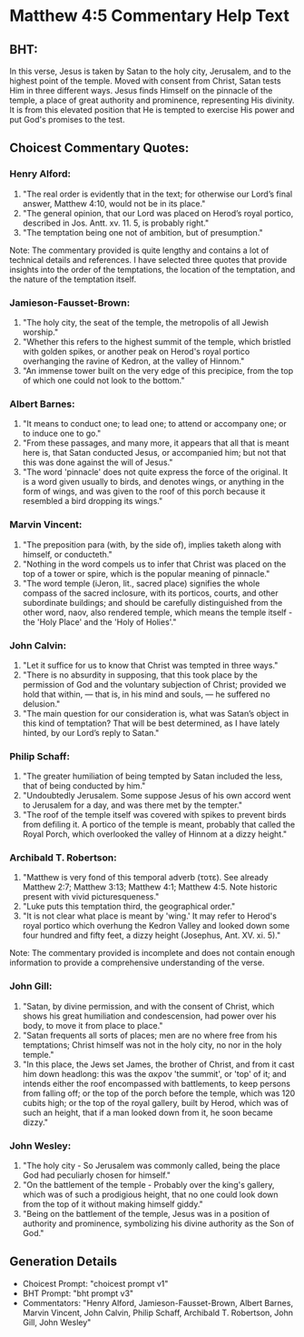 # Matthew 4:5 Commentary Help Text

## BHT:
In this verse, Jesus is taken by Satan to the holy city, Jerusalem, and to the highest point of the temple. Moved with consent from Christ, Satan tests Him in three different ways. Jesus finds Himself on the pinnacle of the temple, a place of great authority and prominence, representing His divinity. It is from this elevated position that He is tempted to exercise His power and put God's promises to the test.

## Choicest Commentary Quotes:
### Henry Alford:
1. "The real order is evidently that in the text; for otherwise our Lord’s final answer, Matthew 4:10, would not be in its place."
2. "The general opinion, that our Lord was placed on Herod’s royal portico, described in Jos. Antt. xv. 11. 5, is probably right."
3. "The temptation being one not of ambition, but of presumption."

Note: The commentary provided is quite lengthy and contains a lot of technical details and references. I have selected three quotes that provide insights into the order of the temptations, the location of the temptation, and the nature of the temptation itself.

### Jamieson-Fausset-Brown:
1. "The holy city, the seat of the temple, the metropolis of all Jewish worship."
2. "Whether this refers to the highest summit of the temple, which bristled with golden spikes, or another peak on Herod's royal portico overhanging the ravine of Kedron, at the valley of Hinnom."
3. "An immense tower built on the very edge of this precipice, from the top of which one could not look to the bottom."

### Albert Barnes:
1. "It means to conduct one; to lead one; to attend or accompany one; or to induce one to go."
2. "From these passages, and many more, it appears that all that is meant here is, that Satan conducted Jesus, or accompanied him; but not that this was done against the will of Jesus."
3. "The word 'pinnacle' does not quite express the force of the original. It is a word given usually to birds, and denotes wings, or anything in the form of wings, and was given to the roof of this porch because it resembled a bird dropping its wings."

### Marvin Vincent:
1. "The preposition para (with, by the side of), implies taketh along with himself, or conducteth."
2. "Nothing in the word compels us to infer that Christ was placed on the top of a tower or spire, which is the popular meaning of pinnacle."
3. "The word temple (iJeron, lit., sacred place) signifies the whole compass of the sacred inclosure, with its porticos, courts, and other subordinate buildings; and should be carefully distinguished from the other word, naov, also rendered temple, which means the temple itself - the 'Holy Place' and the 'Holy of Holies'."

### John Calvin:
1. "Let it suffice for us to know that Christ was tempted in three ways."
2. "There is no absurdity in supposing, that this took place by the permission of God and the voluntary subjection of Christ; provided we hold that within, — that is, in his mind and souls, — he suffered no delusion."
3. "The main question for our consideration is, what was Satan’s object in this kind of temptation? That will be best determined, as I have lately hinted, by our Lord’s reply to Satan."

### Philip Schaff:
1. "The greater humiliation of being tempted by Satan included the less, that of being conducted by him."
2. "Undoubtedly Jerusalem. Some suppose Jesus of his own accord went to Jerusalem for a day, and was there met by the tempter."
3. "The roof of the temple itself was covered with spikes to prevent birds from defiling it. A portico of the temple is meant, probably that called the Royal Porch, which overlooked the valley of Hinnom at a dizzy height."

### Archibald T. Robertson:
1. "Matthew is very fond of this temporal adverb (τοτε). See already Matthew 2:7; Matthew 3:13; Matthew 4:1; Matthew 4:5. Note historic present with vivid picturesqueness."
2. "Luke puts this temptation third, the geographical order."
3. "It is not clear what place is meant by 'wing.' It may refer to Herod's royal portico which overhung the Kedron Valley and looked down some four hundred and fifty feet, a dizzy height (Josephus, Ant. XV. xi. 5)."

Note: The commentary provided is incomplete and does not contain enough information to provide a comprehensive understanding of the verse.

### John Gill:
1. "Satan, by divine permission, and with the consent of Christ, which shows his great humiliation and condescension, had power over his body, to move it from place to place."
2. "Satan frequents all sorts of places; men are no where free from his temptations; Christ himself was not in the holy city, no nor in the holy temple."
3. "In this place, the Jews set James, the brother of Christ, and from it cast him down headlong: this was the ακρον 'the summit', or 'top' of it; and intends either the roof encompassed with battlements, to keep persons from falling off; or the top of the porch before the temple, which was 120 cubits high; or the top of the royal gallery, built by Herod, which was of such an height, that if a man looked down from it, he soon became dizzy."

### John Wesley:
1. "The holy city - So Jerusalem was commonly called, being the place God had peculiarly chosen for himself."
2. "On the battlement of the temple - Probably over the king's gallery, which was of such a prodigious height, that no one could look down from the top of it without making himself giddy."
3. "Being on the battlement of the temple, Jesus was in a position of authority and prominence, symbolizing his divine authority as the Son of God."


## Generation Details
- Choicest Prompt: "choicest prompt v1"
- BHT Prompt: "bht prompt v3"
- Commentators: "Henry Alford, Jamieson-Fausset-Brown, Albert Barnes, Marvin Vincent, John Calvin, Philip Schaff, Archibald T. Robertson, John Gill, John Wesley"
